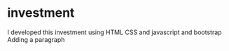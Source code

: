 # investment
I developed this investment using HTML CSS and javascript and bootstrap
Adding a paragraph